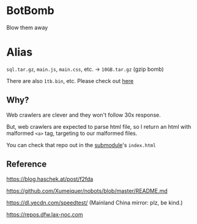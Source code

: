 # BotBomb

Blow them away

# Alias

`sql.tar.gz`, `main.js`, `main.css`, etc. -> `10GB.tar.gz` (gzip bomb) 

There are also `1tb.bin`, etc. Please check out [here](https://docker.shit.xn--i2r989d.xn--6qq986b3xl)

## Why?

Web crawlers are clever and they won't follow 30x response.

But, web crawlers are expected to parse html file, so I return an html with malformed `<a>` tag, targeting to our malformed files. 

You can check that repo out in the [submodule](https://github.com/NeverBehave/docker-nginx-https-redirect/)'s `index.html` 

## Reference

https://blog.haschek.at/post/f2fda

https://github.com/Xumeiquer/nobots/blob/master/README.md

https://dl.yecdn.com/speedtest/ (Mainland China mirror: plz, be kind.)

https://repos.dfw.lax-noc.com
